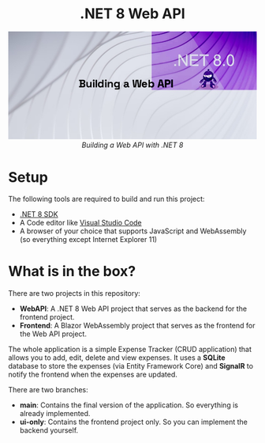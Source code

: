 <h1 align="center">.NET 8 Web API</h1>

<p align="center">
  <img src="assets/Background.jpg" alt="logo"/>
  <br>
  <em>Building a Web API with .NET 8</em>
  <br>
</p>

# Setup

The following tools are required to build and run this project:
 * [.NET 8 SDK](https://dotnet.microsoft.com/download/dotnet/8.0)
 * A Code editor like [Visual Studio Code](https://code.visualstudio.com/)
 * A browser of your choice that supports JavaScript and WebAssembly (so everything except Internet Explorer 11)

# What is in the box?
There are two projects in this repository:
 * **WebAPI**: A .NET 8 Web API project that serves as the backend for the frontend project.
 * **Frontend**: A Blazor WebAssembly project that serves as the frontend for the Web API project.
  
The whole application is a simple Expense Tracker (CRUD application) that allows you to add, edit, delete and view expenses.
It uses a **SQLite** database to store the expenses (via Entity Framework Core) and **SignalR** to notify the frontend when the expenses are updated.

There are two branches:
 * **main**: Contains the final version of the application. So everything is already implemented.
 * **ui-only**: Contains the frontend project only. So you can implement the backend yourself.